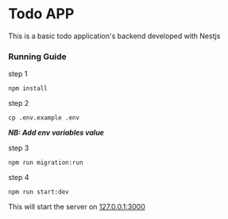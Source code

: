 # Todo APP
This is a basic todo application's backend developed with Nestjs


### Running Guide

step 1
```
npm install

```
step 2
```
cp .env.example .env
```
_**NB: Add env variables value**_

step 3
```
npm run migration:run
```

step 4
```
npm run start:dev
```

This will start the server on [127.0.0.1:3000](http://127.0.0.1:3000)